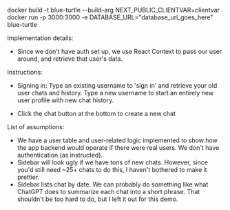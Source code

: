 docker build -t blue-turtle --build-arg NEXT_PUBLIC_CLIENTVAR=clientvar .
docker run -p 3000:3000 -e DATABASE_URL="database_url_goes_here" blue-turtle

Implementation details:

- Since we don't have auth set up, we use React Context to pass our user around, and retrieve that user's data.


Instructions:
- Signing in: Type an existing username to 'sign in' and retrieve your old user chats and history. Type a new username to start an entirely new user profile with new chat history.

- Click the chat button at the bottom to create a new chat



List of assumptions:
- We have a user table and user-related logic implemented to show how the app backend would operate if there were real users. We don't have authentication (as instructed).
- Sidebar will look ugly if we have tons of new chats. However, since you'd still need ~25+ chats to do this, I haven't bothered to make it prettier.
- Sidebar lists chat by date. We can probably do something like what ChatGPT does to summarize each chat into a short phrase. That shouldn't be too hard to do, but I left it out for this demo.